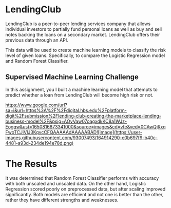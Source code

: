 # LendingClub

LendingClub is a peer-to-peer lending services company that allows individual investors to partially fund personal loans as well as buy and sell notes backing the loans on a secondary market. LendingClub offers their previous data through an API.

This data will be used to create machine learning models to classify the risk level of given loans. Specifically, to compare the Logistic Regression model and Random Forest Classifier.

## Supervised Machine Learning Challenge
In this assignment, you I built a machine learning model that attempts to predict whether a loan from LendingClub will become high risk or not.

https://www.google.com/url?sa=i&url=https%3A%2F%2Fdigital.hbs.edu%2Fplatform-digit%2Fsubmission%2Flending-club-creating-the-marketplace-lending-business-model%2F&psig=AOvVaw07oagxdkKC8a1WJz-Eogqw&ust=1650816873341000&source=images&cd=vfe&ved=0CAwQjRxqFwoTCJiVlJ3KqvcCFQAAAAAdAAAAABAD![image](https://user-images.githubusercontent.com/93007493/164914290-c0b697f9-b40c-4481-a93d-234de194e78d.png)

# The Results

It was determined that Random Forest Classifier performs with accuracy with both unscaled and unscaled data. On the other hand, Logistic Regression scored poorly on preprocessed data, but after scaling improved significantly. Both models are efficient and not one is better than the other, rather they have different strengths and weaknesses.

